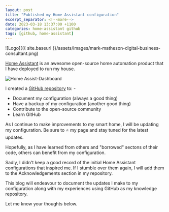 ```yaml
---
layout: post
title: "Published my Home Assistant configuration"
excerpt_separator: <!--more-->
date: 2023-03-18 13:37:00 +1100
categories: home-assistant github
tags: [github, home-assistant]
---
```


![Logo]({{ site.baseurl }}/assets/images/mark-matheson-digital-business-consultant.png)

[Home Assistant](https://home-assistant.io) is an awesome open-source home automation product that I have deployed to run my house.

<!--more-->

![Home Assist-Dashboard](/assets/images/home-assistant-alternate.png)

I created a [GitHub repository](https://github.com/nzrunner/home-assistant) to: -

- Document my configuration (always a good thing)
- Have a backup of my configuration (another good thing)
- Contribute to the open-source community
- Learn GitHub

As I continue to make improvements to my smart home, I will be updating my configuration. Be sure to ⭐ my page and stay tuned for the latest updates.

Hopefully, as I have learned from others and "borrowed" sectons of their code, others can benefit from my configuration.

Sadly, I didn't keep a good record of the initial Home Assistant configurations that inspired me. If I stumble over them again, I will add them to the Acknowledgements section in my repository.

This blog will endeavour to document the updates I make to my configuration along with my experiences using GitHub as my knowledge repository.

Let me know your thoughts below.
